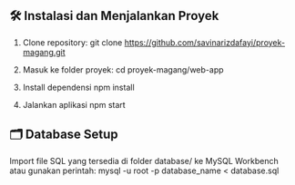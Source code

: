 ## 🛠 Instalasi dan Menjalankan Proyek

1. Clone repository:
   git clone https://github.com/savinarizdafayi/proyek-magang.git
   
2. Masuk ke folder proyek:
   cd proyek-magang/web-app

3. Install dependensi
   npm install

4. Jalankan aplikasi
   npm start

## 🗂 Database Setup
Import file SQL yang tersedia di folder database/ ke MySQL Workbench atau gunakan perintah:
  mysql -u root -p database_name < database.sql
